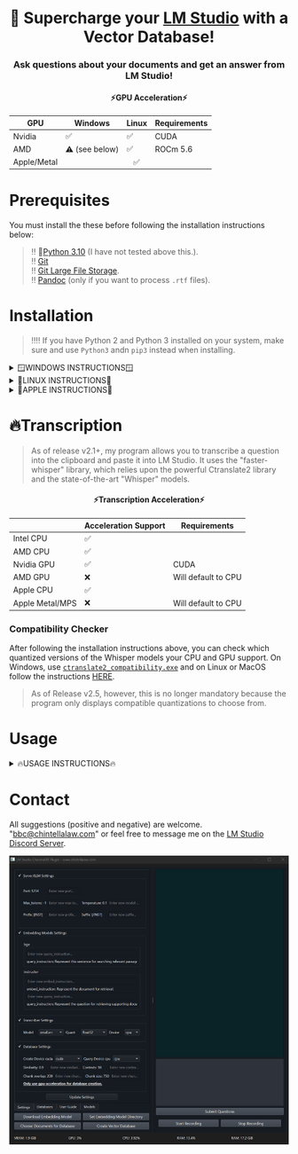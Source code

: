 <div align="center">
  <h1>🚀 Supercharge your <a href="https://lmstudio.ai/">LM Studio</a> with a Vector Database!</h1>
  <h3>Ask questions about your documents and get an answer from LM Studio!</h3>
</div>
<div align="center">
  <h4>⚡GPU Acceleration⚡</h4>
  <table>
    <thead>
      <tr>
        <th>GPU</th>
        <th>Windows</th>
        <th>Linux</th>
        <th>Requirements</th>
      </tr>
    </thead>
    <tbody>
      <tr>
        <td>Nvidia</td>
        <td>✅</td>
        <td>✅</td>
        <td>CUDA</td>
      </tr>
      <tr>
        <td>AMD</td>
        <td>⚠️ (see below)</td>
        <td>✅</td>
        <td>ROCm 5.6</td>
      </tr>
      <tr>
        <td>Apple/Metal</td>
        <td colspan="3" align="center"> ✅ </td>
      </tr>
    </tbody>
  </table>
</div>

# Prerequisites
You must install the these before following the installation instructions below:

> ‼️ 🐍[Python 3.10](https://www.python.org/downloads/release/python-31011/) (I have not tested above this.).<br>
> ‼️ [Git](https://git-scm.com/downloads)<br>
> ‼️ [Git Large File Storage](https://git-lfs.com/).<br>
> ‼️ [Pandoc](https://github.com/jgm/pandoc) (only if you want to process ```.rtf``` files).

# Installation
> ‼️‼️ If you have Python 2 and Python 3 installed on your system, make sure and use ```Python3``` andn ```pip3``` instead when installing.
<details>
  <summary>🪟WINDOWS INSTRUCTIONS🪟</summary>
  
### Step 1
🟢 Nvidia GPU ➜ Install [CUDA 11.8](https://developer.nvidia.com/cuda-11-8-0-download-archive)
🔴 AMD GPU - Unfortunately, PyTorch does not currently support AMD GPUs on Windows.  It's only supported on Linux.  There are several ways to possibly get around this limitation, but I'm unable to verify since I don't have an AMD GPU.  See [HERE](https://ubuntu.com/tutorials/install-ubuntu-on-wsl2-on-windows-11-with-gui-support#1-overview), [HERE](https://ubuntu.com/tutorials/enabling-gpu-acceleration-on-ubuntu-on-wsl2-with-the-nvidia-cuda-platform#1-overview), and possibly [HERE](https://user-images.githubusercontent.com/108230321/275660295-e2d6e097-38c5-4e38-9a1f-f28441ba8812.png).
### Step 2
Download the ZIP file from the latest "release," unzip anywhere on your computer, and go into the ```src``` folder.
### Step 3
Within the ```src``` folder, open a command prompt and create a virtual environment:
```
python -m venv .
```
### Step 4
Activate the virtual environment:
```
.\Scripts\activate
```
### Step 5
```
python -m pip install --upgrade pip
```
### Step 6
🟢 Nvidia GPUs:
```
pip install torch torchvision torchaudio --index-url https://download.pytorch.org/whl/cu118
```
🔴 AMD GPUs - To reiterate, PyTorch does not supprot AMD GPUs Windows, only Linux.
🔵 CPU only:
```
pip install torch torchvision torchaudio
```
### Step 7
```
pip install -r requirements.txt
```
### Optional Step 8 - Double check GPU-Acceleration
Run this script if you want to doublecheck that you installed the Pytorch and gpu-acceleration software correctly:
```
python check_gpu.py
```
</details>

<details>
  <summary>🐧LINUX INSTRUCTIONS🐧</summary>

### Step 1
🟢 Nvidia GPUs ➜ Install [CUDA 11.8](https://developer.nvidia.com/cuda-11-8-0-download-archive)
🔴 AMD GPUs ➜ Install [ROCm version 5.6](https://docs.amd.com/en/docs-5.6.0/deploy/windows/gui/index.html).
> [THIS REPO](https://github.com/nktice/AMD-AI) might also help if AMD's instructions aren't clear.
### Step 2
Download the ZIP file from the latest "release," unzip anywhere on your computer, and go into the ```src``` folder.
### Step 3
Within the ```src``` folder, open a terminal window and create a virtual environment:
```
python -m venv .
```
### Step 4
Activate the virtual environment:
```
source bin/activate
```
### Step 5
```
python -m pip install --upgrade pip
```
### Step 6
🟢 Nvidia GPU:
```
pip install torch torchvision torchaudio --index-url https://download.pytorch.org/whl/cu118
```
🔴 AMD GPU:
```
pip install torch torchvision torchaudio --index-url https://download.pytorch.org/whl/rocm5.6
```
🔵 CPU only:
```
pip install torch torchvision torchaudio --index-url https://download.pytorch.org/whl/cpu
```
### Step 7
```
sudo apt-get install portaudio19-dev
```
### Step 8
```
sudo apt-get install python3-dev
```
### Step 9
```
pip install -r requirements.txt
```
### Optional Step 10
Run this script if you want to doublecheck that you installed the Pytorch and gpu-acceleration software correctly:
```
python check_gpu.py
```
</details>

<details>
  <summary>🍎APPLE INSTRUCTIONS🍎</summary>

### Step 1
All Macs with MacOS 12.3+ come with 🔘 Metal/MPS, which is Apple's implementation of gpu-acceleration (like CUDA for Nvidia and ROCm for AMD).  I'm not sure if it's possible to install on an older MacOS since I don't have an Apple.
### Step 2
Install [Xcode Command Line Tools](https://www.makeuseof.com/install-xcode-command-line-tools/).
### Step 3
Download the ZIP file from the latest "release," unzip anywhere on your computer, and go into the ```src``` folder.
### Step 4
Within the ```src``` folder, open a terminal window and create a virtual environment:
```
python -m venv .
```
### Step 5
Activate the virtual environment:
```
source bin/activate
```
### Step 6
```
python -m pip install --upgrade pip
```
### Step 7
```
pip install torch torchvision torchaudio
```
### Step 8
```
brew install portaudio
```
### Step 9
```
pip install -r requirements.txt
```
### Optional Step 10
Run this script if you want to doublecheck that you installed the Pytorch and gpu-acceleration software correctly:
```
python check_gpu.py
```

</details>

# 🔥Transcription

> As of release v2.1+, my program allows you to transcribe a question into the clipboard and paste it into LM Studio.  It uses the "faster-whisper" library, which relies upon the powerful Ctranslate2 library and the state-of-the-art "Whisper" models.

<div align="center">
  <h4>⚡Transcription Acceleration⚡</h4>
  <table>
    <thead>
      <tr>
        <th></th>
        <th>Acceleration Support</th>
        <th>Requirements</th>
      </tr>
    </thead>
    <tbody>
      <tr>
        <td>Intel CPU</td>
        <td>✅</td>
        <td></td>
      </tr>
      <tr>
        <td>AMD CPU</td>
        <td>✅</td>
        <td></td>
      </tr>
      <tr>
        <td>Nvidia GPU</td>
        <td>✅</td>
        <td>CUDA</td>
      </tr>
      <tr>
        <td>AMD GPU</td>
        <td>❌</td>
        <td>Will default to CPU</td>
      </tr>
      <tr>
        <td>Apple CPU</td>
        <td>✅</td>
        <td></td>
      </tr>
      <tr>
        <td>Apple Metal/MPS</td>
        <td>❌</td>
        <td>Will default to CPU</td>
      </tr>
    </tbody>
  </table>
</div>

### Compatibility Checker
After following the installation instructions above, you can check which quantized versions of the Whisper models your CPU and GPU support.  On Windows, use [```ctranslate2_compatibility.exe```](https://github.com/BBC-Esq/ctranslate2-compatibility-checker/releases/tag/v1.0) and on Linux or MacOS follow the instructions [HERE](https://github.com/BBC-Esq/ctranslate2-compatibility-checker).
> As of Release v2.5, however, this is no longer mandatory because the program only displays compatible quantizations to choose from.

# Usage
<details>
  <summary>🔥USAGE INSTRUCTIONS🔥</summary>

### Step 1 - Virtual Environment
Make sure you are in theh ```src``` folder, have opened a command prompt/terminal, and activated the virtual environment (see installation instructions).
### Step 2
Run Program
```
python gui.py
```
> Only systems running Windows with an Nvidia GPU will display metrics in the GUI.  Feel free to request that I add AMD or Apple support.
### Step 3
The download embedding model button lets you choose to download multiple embedding models.  The command prompt/terminal will state when the download is complete and unpacked.  Don't attempt to create the vector database before.
### Step 4
The set model directory allows you to choose which embedding model to create the vector database.  You can choose any of the embedding models you previously downloaded to see which works best.  Remember, you must recreate the database if you want to use a different embedding model.  Creating the database with one embedding model and then trying to search with a different embedding model will throw an error.  Recreating the vector database will automatically delete the old one.
### Step 5
The choose documents allows you to select which documents you want in the database.  Symbolic links to the files are put within the "Docs_for_DB" folder, but you can also manually copy/paste files into the folder if you prefer having the actual files there.  Also, you can click this button multiple times if your files are in different directories and doing will not delete the files you've already added.  You can remove some/all files to be processed by simply deleting them from the "Docs_for_DB" folder.
Remember, you must recreate the database anytime you want to add/remove documents.  Adding/removing documents from the "Docs_for_DB" folder does not automatically modify the database.
The supported file types are: ```.pdf```, ```.docx```, ```.txt```, ```.json```, ```.enex```, ```.eml```, ```.msg```, ```.csv```, ```.xls```, ```.xlsx```, ```.rtf```, ```.odt```.
> ‼️ PDF files must have had OCR done on them.

### Step 6
The create database button is self-explanatory.  The command prompt will tell you when it's done and it's safe to search.  However, you can also tell by seeing the GPU usage spike if you're using gpu-acceleration.  Do not attempt to query the database until it's created.

### Step 7
1) After the database is created, open LM Studio and load a model.
> ‼️ My program uses the Llama2 prompt format by default (although it can be changed).  Therefore, I highly recommend that you only use Llama2 based models unless you know for sure how to modify the prefix and suffix for the prompts for various models.
2) Click the server tab on the left side.
3) Click "Start Server" in the server tab.

### Step 8
Type or transcribe a question into my program and click "Submit Questions."  The vector database will be queried and your question along with the results will be fed to LM Studio for an answer.

</details>

# Contact

All suggestions (positive and negative) are welcome.  "bbc@chintellalaw.com" or feel free to message me on the [LM Studio Discord Server](https://discord.gg/aPQfnNkxGC).

<div align="center">
  <img src="https://github.com/BBC-Esq/ChromaDB-Plugin-for-LM-Studio/raw/main/example.png" alt="Example Image">
</div>
